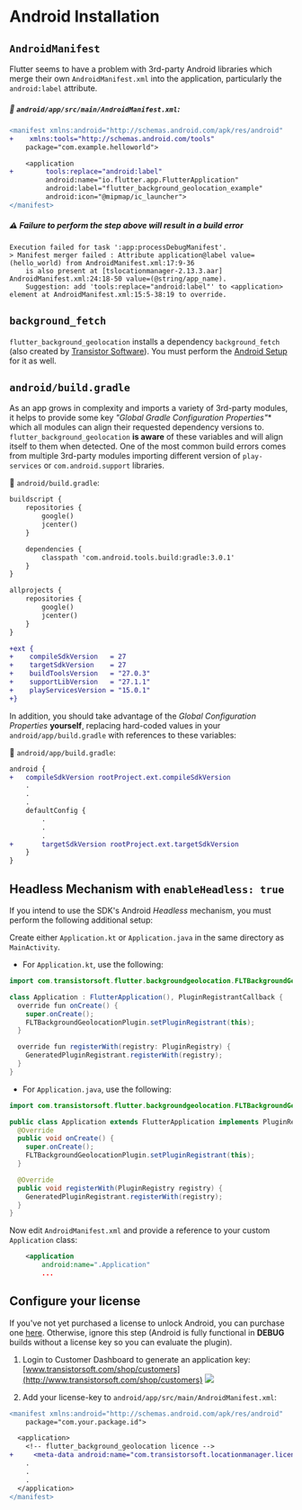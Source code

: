 # Android Installation

## `AndroidManifest`

Flutter seems to have a problem with 3rd-party Android libraries which merge their own `AndroidManifest.xml` into the application, particularly the `android:label` attribute.

##### :open_file_folder: `android/app/src/main/AndroidManifest.xml`:

```diff
<manifest xmlns:android="http://schemas.android.com/apk/res/android"
+    xmlns:tools="http://schemas.android.com/tools"
    package="com.example.helloworld">

    <application
+        tools:replace="android:label"
         android:name="io.flutter.app.FlutterApplication"
         android:label="flutter_background_geolocation_example"
         android:icon="@mipmap/ic_launcher">
</manifest>

```

##### :warning: Failure to perform the step above will result in a **build error**

```
Execution failed for task ':app:processDebugManifest'.
> Manifest merger failed : Attribute application@label value=(hello_world) from AndroidManifest.xml:17:9-36
    is also present at [tslocationmanager-2.13.3.aar] AndroidManifest.xml:24:18-50 value=(@string/app_name).
    Suggestion: add 'tools:replace="android:label"' to <application> element at AndroidManifest.xml:15:5-38:19 to override.
```

## `background_fetch`

`flutter_background_geolocation` installs a dependency `background_fetch` (also created by [Transistor Software](https://www.transistorsoft.com)).  You must perform the [Android Setup](https://github.com/transistorsoft/flutter_background_fetch/blob/master/help/INSTALL-ANDROID.md) for it as well.

## `android/build.gradle`

As an app grows in complexity and imports a variety of 3rd-party modules, it helps to provide some key *"Global Gradle Configuration Properties"** which all modules can align their requested dependency versions to.  `flutter_background_geolocation` **is aware** of these variables and will align itself to them when detected.  One of the most common build errors comes from multiple 3rd-party modules importing different version of `play-services` or `com.android.support` libraries.

:open_file_folder: `android/build.gradle`:

```diff
buildscript {
    repositories {
        google()
        jcenter()
    }

    dependencies {
        classpath 'com.android.tools.build:gradle:3.0.1'
    }
}

allprojects {
    repositories {
        google()
        jcenter()
    }
}

+ext {
+    compileSdkVersion   = 27
+    targetSdkVersion    = 27
+    buildToolsVersion   = "27.0.3"
+    supportLibVersion   = "27.1.1"
+    playServicesVersion = "15.0.1"
+}
```

In addition, you should take advantage of the *Global Configuration Properties* **yourself**, replacing hard-coded values in your `android/app/build.gradle` with references to these variables:

:open_file_folder: `android/app/build.gradle`:

```diff
android {
+   compileSdkVersion rootProject.ext.compileSdkVersion
    .
    .
    .
    defaultConfig {
        .
        .
        .
+       targetSdkVersion rootProject.ext.targetSdkVersion
    }
}
```

## Headless Mechanism with `enableHeadless: true`

If you intend to use the SDK's Android *Headless* mechanism, you must perform the following additional setup:

Create either `Application.kt` or `Application.java` in the same directory as `MainActivity`.

- For `Application.kt`, use the following:

```java
import com.transistorsoft.flutter.backgroundgeolocation.FLTBackgroundGeolocationPlugin;

class Application : FlutterApplication(), PluginRegistrantCallback {
  override fun onCreate() {
    super.onCreate();
    FLTBackgroundGeolocationPlugin.setPluginRegistrant(this);
  }

  override fun registerWith(registry: PluginRegistry) {
    GeneratedPluginRegistrant.registerWith(registry);
  }
}
```

- For `Application.java`, use the following:

```java
import com.transistorsoft.flutter.backgroundgeolocation.FLTBackgroundGeolocationPlugin;

public class Application extends FlutterApplication implements PluginRegistrantCallback {
  @Override
  public void onCreate() {
    super.onCreate();
    FLTBackgroundGeolocationPlugin.setPluginRegistrant(this);
  }

  @Override
  public void registerWith(PluginRegistry registry) {
    GeneratedPluginRegistrant.registerWith(registry);
  }
}
```

Now edit `AndroidManifest.xml` and provide a reference to your custom `Application` class:
```xml
    <application
        android:name=".Application"
        ...
```



## Configure your license

If you've not yet purchased a license to unlock Android, you can purchase one [here](https://www.transistorsoft.com/shop/products/flutter-background-geolocation).  Otherwise, ignore this step (Android is fully functional in **DEBUG** builds without a license key so you can evaluate the plugin).

1. Login to Customer Dashboard to generate an application key:
[www.transistorsoft.com/shop/customers](http://www.transistorsoft.com/shop/customers)
![](https://gallery.mailchimp.com/e932ea68a1cb31b9ce2608656/images/b2696718-a77e-4f50-96a8-0b61d8019bac.png)

2. Add your license-key to `android/app/src/main/AndroidManifest.xml`:

```diff
<manifest xmlns:android="http://schemas.android.com/apk/res/android"
    package="com.your.package.id">

  <application>
    <!-- flutter_background_geolocation licence -->
+     <meta-data android:name="com.transistorsoft.locationmanager.license" android:value="YOUR_LICENCE_KEY_HERE" />
    .
    .
    .
  </application>
</manifest>
```



